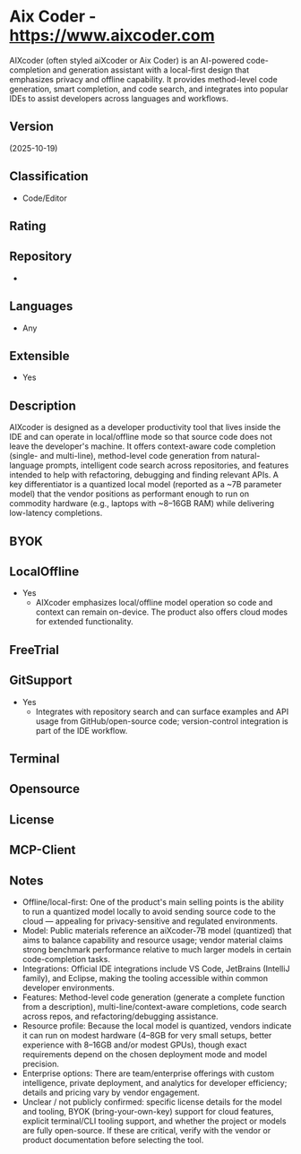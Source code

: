 # Aix Coder - https://www.aixcoder.com
AIXcoder (often styled aiXcoder or Aix Coder) is an AI-powered code-completion and generation assistant with a local-first design that emphasizes privacy and offline capability. It provides method-level code generation, smart completion, and code search, and integrates into popular IDEs to assist developers across languages and workflows.

## Version
(2025-10-19)

## Classification 
- Code/Editor

## Rating


## Repository
- 

## Languages
- Any

## Extensible
- Yes

## Description
AIXcoder is designed as a developer productivity tool that lives inside the IDE and can operate in local/offline mode so that source code does not leave the developer's machine. It offers context-aware code completion (single- and multi-line), method-level code generation from natural-language prompts, intelligent code search across repositories, and features intended to help with refactoring, debugging and finding relevant APIs. A key differentiator is a quantized local model (reported as a ~7B parameter model) that the vendor positions as performant enough to run on commodity hardware (e.g., laptops with ~8–16GB RAM) while delivering low-latency completions.

## BYOK


## LocalOffline
- Yes
  - AIXcoder emphasizes local/offline model operation so code and context can remain on-device. The product also offers cloud modes for extended functionality.

## FreeTrial

## GitSupport
- Yes
  - Integrates with repository search and can surface examples and API usage from GitHub/open-source code; version-control integration is part of the IDE workflow.

## Terminal

## Opensource

## License

## MCP-Client

## Notes
- Offline/local-first: One of the product's main selling points is the ability to run a quantized model locally to avoid sending source code to the cloud — appealing for privacy-sensitive and regulated environments.
- Model: Public materials reference an aiXcoder-7B model (quantized) that aims to balance capability and resource usage; vendor material claims strong benchmark performance relative to much larger models in certain code-completion tasks.
- Integrations: Official IDE integrations include VS Code, JetBrains (IntelliJ family), and Eclipse, making the tooling accessible within common developer environments.
- Features: Method-level code generation (generate a complete function from a description), multi-line/context-aware completions, code search across repos, and refactoring/debugging assistance.
- Resource profile: Because the local model is quantized, vendors indicate it can run on modest hardware (4–8GB for very small setups, better experience with 8–16GB and/or modest GPUs), though exact requirements depend on the chosen deployment mode and model precision.
- Enterprise options: There are team/enterprise offerings with custom intelligence, private deployment, and analytics for developer efficiency; details and pricing vary by vendor engagement.
- Unclear / not publicly confirmed: specific license details for the model and tooling, BYOK (bring-your-own-key) support for cloud features, explicit terminal/CLI tooling support, and whether the project or models are fully open-source. If these are critical, verify with the vendor or product documentation before selecting the tool.
